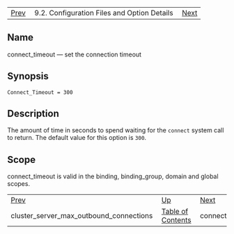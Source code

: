 |     |     |     |
| --- | --- | --- |
| [Prev](conf.ref.cluster_server_max_outbound_connections)  | 9.2. Configuration Files and Option Details |  [Next](conf.ref.connect_timeout_to_delay.php) |

<a name="conf.ref.connect_timeout"></a>
## Name

connect_timeout — set the connection timeout

## Synopsis

`Connect_Timeout = 300`

<a name="idp8663776"></a>
## Description

The amount of time in seconds to spend waiting for the `connect` system call to return. The default value for this option is `300`.

<a name="idp8666336"></a>
## Scope

connect_timeout is valid in the binding, binding_group, domain and global scopes.

|     |     |     |
| --- | --- | --- |
| [Prev](conf.ref.cluster_server_max_outbound_connections)  | [Up](conf.ref.files.php) |  [Next](conf.ref.connect_timeout_to_delay.php) |
| cluster_server_max_outbound_connections  | [Table of Contents](index) |  connect_timeout_to_delay |
